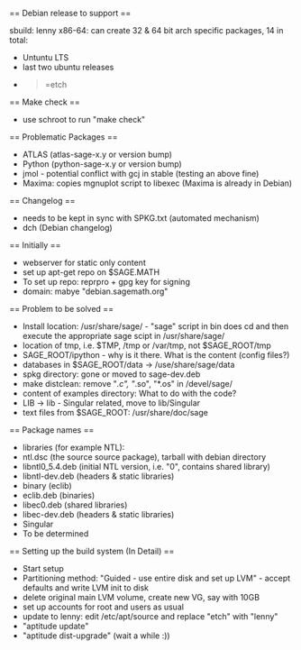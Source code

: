 == Debian release to support ==

sbuild: lenny x86-64: can create 32 & 64 bit arch specific packages, 14 in total:

 * Untuntu LTS
 * last two ubuntu releases
 * >=etch

== Make check ==
 * use schroot to run "make check"

== Problematic Packages ==

 * ATLAS  (atlas-sage-x.y or version bump)
 * Python (python-sage-x.y or version bump)
 * jmol - potential conflict with gcj in stable (testing an above fine)
 * Maxima: copies mgnuplot script to libexec (Maxima is already in Debian)

== Changelog ==

 * needs to be kept in sync with SPKG.txt (automated mechanism)
 * dch (Debian changelog)

== Initially ==
 * webserver for static only content
 * set up apt-get repo on $SAGE.MATH
 * To set up repo: reprpro + gpg key for signing
 * domain: mabye "debian.sagemath.org"

== Problem to be solved ==

 * Install location: /usr/share/sage/ - "sage" script in bin does cd and 
   then execute the appropriate sage scipt in /usr/share/sage/
 * location of tmp, i.e. $TMP, /tmp or /var/tmp, not $SAGE_ROOT/tmp
 * SAGE_ROOT/ipython - why is it there. What is the content (config files?)
 * databases in $SAGE_ROOT/data -> /use/share/sage/data
 * spkg directory: gone or moved to sage-dev.deb
 * make distclean: remove "*.c", "*.so", "*.os" in /devel/sage/
 * content of examples directory: What to do with the code?
 * LIB -> lib - Singular related, move to lib/Singular
 * text files from $SAGE_ROOT: /usr/share/doc/sage

== Package names ==
 
 * libraries (for example NTL):
  * ntl.dsc (the source source package), tarball with debian directory
  * libntl0_5.4.deb (initial NTL version, i.e. "0", contains shared library) 
  * libntl-dev.deb (headers & static libraries)
 * binary (eclib)
  * eclib.deb (binaries)
  * libec0.deb (shared libraries)
  * libec-dev.deb (headers & static libraries)
 * Singular
  * To be determined

== Setting up the build system (In Detail) ==

 * Start setup
 * Partitioning method: "Guided - use entire disk and set up LVM" - accept defaults and write LVM init to disk
 * delete original main LVM volume, create new VG, say with 10GB
 * set up accounts for root and users as usual
 * update to lenny: edit /etc/apt/source and replace "etch" with "lenny"
 * "aptitude update"
 * "aptitude dist-upgrade" (wait a while :))
